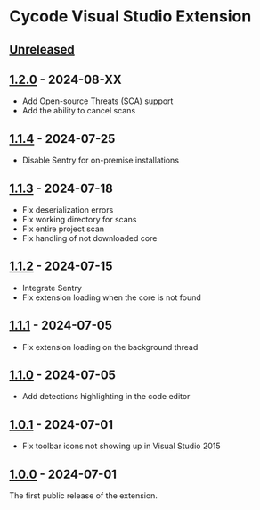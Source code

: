 <!-- Keep a Changelog guide -> https://keepachangelog.com -->

# Cycode Visual Studio Extension

## [Unreleased]

## [1.2.0] - 2024-08-XX

- Add Open-source Threats (SCA) support
- Add the ability to cancel scans

## [1.1.4] - 2024-07-25

- Disable Sentry for on-premise installations

## [1.1.3] - 2024-07-18

- Fix deserialization errors
- Fix working directory for scans
- Fix entire project scan
- Fix handling of not downloaded core

## [1.1.2] - 2024-07-15

- Integrate Sentry
- Fix extension loading when the core is not found

## [1.1.1] - 2024-07-05

- Fix extension loading on the background thread

## [1.1.0] - 2024-07-05

- Add detections highlighting in the code editor

## [1.0.1] - 2024-07-01

- Fix toolbar icons not showing up in Visual Studio 2015

## [1.0.0] - 2024-07-01

The first public release of the extension.

[1.2.0]: https://github.com/cycodehq/visual-studio-extension/releases/tag/v1.2.0

[1.1.4]: https://github.com/cycodehq/visual-studio-extension/releases/tag/v1.1.4

[1.1.3]: https://github.com/cycodehq/visual-studio-extension/releases/tag/v1.1.3

[1.1.2]: https://github.com/cycodehq/visual-studio-extension/releases/tag/v1.1.2

[1.1.1]: https://github.com/cycodehq/visual-studio-extension/releases/tag/v1.1.1

[1.1.0]: https://github.com/cycodehq/visual-studio-extension/releases/tag/v1.1.0

[1.0.1]: https://github.com/cycodehq/visual-studio-extension/releases/tag/v1.0.1

[1.0.0]: https://github.com/cycodehq/visual-studio-extension/releases/tag/v1.0.0

[Unreleased]: https://github.com/cycodehq/visual-studio-extension/compare/v1.2.0...HEAD
